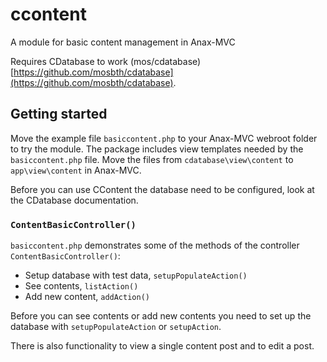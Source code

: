 # ccontent
A module for basic content management in Anax-MVC

Requires CDatabase to work (mos/cdatabase) [https://github.com/mosbth/cdatabase](https://github.com/mosbth/cdatabase).

## Getting started

Move the example file `basiccontent.php` to your Anax-MVC webroot folder to try the module. The package includes view templates needed by the `basiccontent.php` file. Move the files from  `cdatabase\view\content` to `app\view\content` in Anax-MVC. 

Before you can use CContent the database need to be configured, look at the CDatabase documentation.

### `ContentBasicController()`
`basiccontent.php` demonstrates some of the methods of the controller `ContentBasicController()`:  

* Setup database with test data, `setupPopulateAction()`
* See contents, `listAction()`
* Add new content, `addAction()` 

Before you can see contents or add new contents you need to set up the database with `setupPopulateAction` or `setupAction`. 

There is also functionality to view a single content post and to edit a post.

